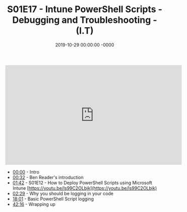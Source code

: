 ﻿---
layout: post
title: "S01E17 - Intune PowerShell Scripts - Debugging and Troubleshooting - (I.T)"
date: 2019-10-29 00:00:00 -0000
categories:
---

<iframe loading="lazy" width="560" height="315" src="https://www.youtube.com/embed/EpDV_K8TZm4" title="YouTube video player" frameborder="0" allow="accelerometer; autoplay; clipboard-write; encrypted-media; gyroscope; picture-in-picture" allowfullscreen></iframe>

* [00:00](https://www.youtube.com/watch?v=EpDV_K8TZm4&t=0s) - Intro
* [00:32](https://www.youtube.com/watch?v=EpDV_K8TZm4&t=32s) - Ben Reader's introduction
* [01:42](https://www.youtube.com/watch?v=EpDV_K8TZm4&t=102s) - S01E12 - How to Deploy PowerShell Scripts using Microsoft Intune
[https://youtu.be/ls99C2OLbjk](https://youtu.be/ls99C2OLbjk)
* [02:29](https://www.youtube.com/watch?v=EpDV_K8TZm4&t=149s) - Why you should be logging in your code
* [18:01](https://www.youtube.com/watch?v=EpDV_K8TZm4&t=1081s) - Basic PowerShell Script logging
* [42:16](https://www.youtube.com/watch?v=EpDV_K8TZm4&t=2536s) - Wrapping up

